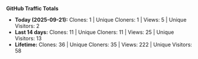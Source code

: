 
**GitHub Traffic Totals**

- **Today (2025-09-21):** Clones: 1 | Unique Cloners: 1 | Views: 5 | Unique Visitors: 2
- **Last 14 days:** Clones: 11 | Unique Cloners: 11 | Views: 25 | Unique Visitors: 13
- **Lifetime:** Clones: 36 | Unique Cloners: 35 | Views: 222 | Unique Visitors: 58
